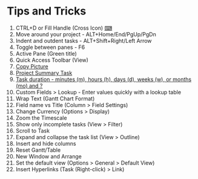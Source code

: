 # Tips and Tricks

1. CTRL+D or Fill Handle (Cross Icon) [⌨](https://support.microsoft.com/en-us/office/keyboard-shortcuts-for-project-7a4dc22b-ceb8-4a97-ac6f-6f9eaf36414a)
1. Move around your project - ALT+Home/End/PgUp/PgDn
1. Indent and outdent tasks - ALT+Shift+Right/Left Arrow
1. Toggle between panes - F6
1. Active Pane (Green title)
1. Quick Access Toolbar (View)
1. [Copy Picture](https://support.microsoft.com/en-us/office/capture-a-picture-of-your-project-plan-7d83707f-6b1a-4680-a102-f1f5a84f15c4)
1. [Project Summary Task](https://support.microsoft.com/en-us/office/show-the-project-summary-task-in-project-desktop-5f29729b-5b22-4e75-a8ab-c69f2aa17573)
1. [Task duration - minutes (m), hours (h), days (d), weeks (w), or months (mo) and ?](https://support.microsoft.com/en-us/office/change-a-task-duration-0c551218-e543-4a5a-80f5-363c5c7c4e49)
1. Custom Fields > Lookup - Enter values quickly with a lookup table
1. Wrap Text (Gantt Chart Format)
1. Field name vs Title (Column > Field Settings)
1. Change Currency (Options > Display)
1. Zoom the Timescale
1. Show only incomplete tasks (View > Filter)
1. Scroll to Task
1. Expand and collapse the task list (View > Outline)
1. Insert and hide columns
1. Reset Gantt/Table
1. New Window and Arrange
1. Set the default view (Options > General > Default View)
1. Insert Hyperlinks (Task (Right-click) > Link)
